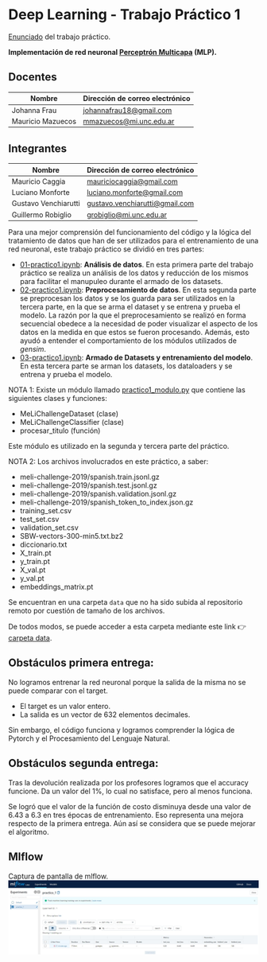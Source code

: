 # Deep Learning - Trabajo Práctico 1

[Enunciado](https://github.com/DiploDatos/AprendizajeProfundo/blob/master/Practico.md) del trabajo práctico.

**Implementación de red neuronal [Perceptrón Multicapa](https://en.wikipedia.org/wiki/Multilayer_perceptron) (MLP).**

## Docentes

|Nombre|Dirección de correo electrónico|
|------|-------------------------------|
|Johanna Frau|johannafrau18@gmail.com|
|Mauricio Mazuecos|mmazuecos@mi.unc.edu.ar|

## Integrantes

|Nombre|Dirección de correo electrónico|
|------|-------------------------------|
|Mauricio Caggia|mauriciocaggia@gmail.com|
|Luciano Monforte|luciano.monforte@gmail.com|
|Gustavo Venchiarutti|gustavo.venchiarutti@gmail.com|
|Guillermo Robiglio|grobiglio@mi.unc.edu.ar|

Para una mejor comprensión del funcionamiento del código y la lógica del tratamiento de datos que han de ser utilizados para el entrenamiento de una red neuronal, este trabajo práctico se dividió en tres partes:

- [01-practico1.ipynb](01-practico1.ipynb): **Análisis de datos**. En esta primera parte del trabajo práctico se realiza un análisis de los datos y reducción de los mismos para facilitar el manupuleo durante el armado de los datasets.
- [02-practico1.ipynb](02-practico1.ipynb): **Preprocesamiento de datos**. En esta segunda parte se preprocesan los datos y se los guarda para ser utilizados en la tercera parte, en la que se arma el dataset y se entrena y prueba el modelo. La razón por la que el preprocesamiento se realizó en forma secuencial obedece a la necesidad de poder visualizar el aspecto de los datos en la medida en que estos se fueron procesando. Además, esto ayudó a entender el comportamiento de los módulos utilizados de *gensim*.
- [03-practico1.ipynb](03-practico1.ipynb): **Armado de Datasets y entrenamiento del modelo**. En esta tercera parte se arman los datasets, los dataloaders y se entrena y prueba el modelo.

NOTA 1: Existe un módulo llamado [practico1_modulo.py](practico1_modulo.py) que contiene las siguientes clases y funciones:
- MeLiChallengeDataset (clase)
- MeLiChallengeClassifier (clase)
- procesar_titulo (función)

Este módulo es utilizado en la segunda y tercera parte del práctico.

NOTA 2: Los archivos involucrados en este práctico, a saber:
- meli-challenge-2019/spanish.train.jsonl.gz
- meli-challenge-2019/spanish.test.jsonl.gz
- meli-challenge-2019/spanish.validation.jsonl.gz
- meli-challenge-2019/spanish_token_to_index.json.gz
- training_set.csv
- test_set.csv
- validation_set.csv
- SBW-vectors-300-min5.txt.bz2
- diccionario.txt
- X_train.pt
- y_train.pt
- X_val.pt
- y_val.pt
- embeddings_matrix.pt

Se encuentran en una carpeta `data` que no ha sido subida al repositorio remoto por cuestión de tamaño de los archivos.

De todos modos, se puede acceder a esta carpeta mediante este link 👉 [carpeta data](https://drive.google.com/drive/folders/1wTTNe6FI6rLY0ltdg08Etue-PIC5lQ1C?usp=share_link).

## Obstáculos primera entrega:

No logramos entrenar la red neuronal porque la salida de la misma no se puede comparar con el target.
- El target es un valor entero.
- La salida es un vector de 632 elementos decimales.

Sin embargo, el código funciona y logramos comprender la lógica de Pytorch y el Procesamiento del Lenguaje Natural.

## Obstáculos segunda entrega:

Tras la devolución realizada por los profesores logramos que el accuracy funcione. Da un valor del 1%, lo cual no satisface, pero al menos funciona.

Se logró que el valor de la función de costo disminuya desde una valor de 6.43 a 6.3 en tres épocas de entrenamiento. Eso representa una mejora respecto de la primera entrega. Aún así se considera que se puede mejorar el algoritmo.

## Mlflow

Captura de pantalla de mlflow.
![](./Figura1.jpg)